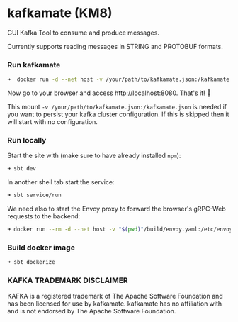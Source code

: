 # kafkamate (KM8)

GUI Kafka Tool to consume and produce messages.

Currently supports reading messages in STRING and PROTOBUF formats.

### Run kafkamate
```bash
➜  docker run -d --net host -v /your/path/to/kafkamate.json:/kafkamate.json csofronia/kafkamate:latest
```
Now go to your browser and access http://localhost:8080. That's it! :rocket:

This mount `-v /your/path/to/kafkamate.json:/kafkamate.json` is needed if you want to persist your kafka cluster configuration.
If this is skipped then it will start with no configuration. 

### Run locally
Start the site with (make sure to have already installed `npm`):
```bash
➜ sbt dev
``` 

In another shell tab start the service:
```bash
➜ sbt service/run
```

We need also to start the Envoy proxy to forward the browser's gRPC-Web requests to the backend:
```bash
➜ docker run --rm -d --net host -v "$(pwd)"/build/envoy.yaml:/etc/envoy/envoy.yaml:ro envoyproxy/envoy:v1.15.0
```

### Build docker image
```bash
➜ sbt dockerize
```


### KAFKA TRADEMARK DISCLAIMER
KAFKA is a registered trademark of The Apache Software Foundation and
has been licensed for use by kafkamate. kafkamate has no
affiliation with and is not endorsed by The Apache Software Foundation.
